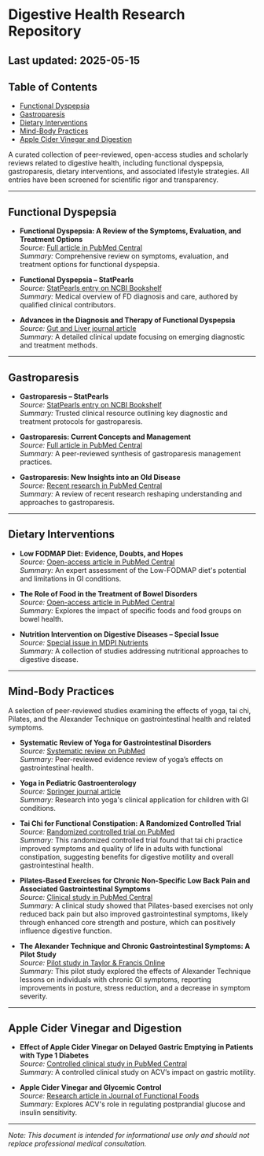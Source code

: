 # Digestive Health Research Repository

## Last updated: 2025-05-15

## Table of Contents

- [Functional Dyspepsia](#functional-dyspepsia)
- [Gastroparesis](#gastroparesis)
- [Dietary Interventions](#dietary-interventions)
- [Mind-Body Practices](#mind-body-practices)
- [Apple Cider Vinegar and Digestion](#apple-cider-vinegar-and-digestion)

A curated collection of peer-reviewed, open-access studies and scholarly reviews
related to digestive health, including functional dyspepsia, gastroparesis,
dietary interventions, and associated lifestyle strategies. All entries have been
screened for scientific rigor and transparency.

---

## Functional Dyspepsia

- **Functional Dyspepsia: A Review of the Symptoms, Evaluation, and Treatment Options**  
  *Source:* [Full article in PubMed Central](https://www.ncbi.nlm.nih.gov/pmc/articles/PMC8132673/)  
  *Summary:* Comprehensive review on symptoms, evaluation, and treatment options for functional dyspepsia.

- **Functional Dyspepsia – StatPearls**  
  *Source:* [StatPearls entry on NCBI Bookshelf](https://www.ncbi.nlm.nih.gov/books/NBK554563/)  
  *Summary:* Medical overview of FD diagnosis and care, authored by qualified clinical contributors.

- **Advances in the Diagnosis and Therapy of Functional Dyspepsia**  
  *Source:* [Gut and Liver journal article](https://www.gutnliver.org/journal/view.html?doi=10.5009%2Fgnl16055)  
  *Summary:* A detailed clinical update focusing on emerging diagnostic and treatment methods.

---

## Gastroparesis

- **Gastroparesis – StatPearls**  
  *Source:* [StatPearls entry on NCBI Bookshelf](https://www.ncbi.nlm.nih.gov/books/NBK551528/)  
  *Summary:* Trusted clinical resource outlining key diagnostic and treatment protocols for gastroparesis.

- **Gastroparesis: Current Concepts and Management**  
  *Source:* [Full article in PubMed Central](https://www.ncbi.nlm.nih.gov/pmc/articles/PMC2852706/)  
  *Summary:* A peer-reviewed synthesis of gastroparesis management practices.

- **Gastroparesis: New Insights into an Old Disease**  
  *Source:* [Recent research in PubMed Central](https://www.ncbi.nlm.nih.gov/pmc/articles/PMC7243643/)  
  *Summary:* A review of recent research reshaping understanding and approaches to gastroparesis.

---

## Dietary Interventions

- **Low FODMAP Diet: Evidence, Doubts, and Hopes**  
  *Source:* [Open-access article in PubMed Central](https://www.ncbi.nlm.nih.gov/pmc/articles/PMC7019579/)  
  *Summary:* An expert assessment of the Low-FODMAP diet's potential and limitations in GI conditions.

- **The Role of Food in the Treatment of Bowel Disorders**  
  *Source:* [Open-access article in PubMed Central](https://www.ncbi.nlm.nih.gov/pmc/articles/PMC9169760/)  
  *Summary:* Explores the impact of specific foods and food groups on bowel health.

- **Nutrition Intervention on Digestive Diseases – Special Issue**  
  *Source:* [Special issue in MDPI Nutrients](https://www.mdpi.com/journal/nutrients/special_issues/nutrition_digestive_disease)  
  *Summary:* A collection of studies addressing nutritional approaches to digestive disease.

---

## Mind-Body Practices

A selection of peer-reviewed studies examining the effects of yoga, tai chi, Pilates, and the Alexander Technique on gastrointestinal health and related symptoms.

- **Systematic Review of Yoga for Gastrointestinal Disorders**  
  *Source:* [Systematic review on PubMed](https://pubmed.ncbi.nlm.nih.gov/39285826/)  
  *Summary:* Peer-reviewed evidence review of yoga’s effects on gastrointestinal health.

- **Yoga in Pediatric Gastroenterology**  
  *Source:* [Springer journal article](https://link.springer.com/article/10.1007/s11894-024-00941-9)  
  *Summary:* Research into yoga's clinical application for children with GI conditions.

- **Tai Chi for Functional Constipation: A Randomized Controlled Trial**  
  *Source:* [Randomized controlled trial on PubMed](https://pubmed.ncbi.nlm.nih.gov/31219097/)  
  *Summary:* This randomized controlled trial found that tai chi practice improved symptoms and quality of life in adults with functional constipation, suggesting benefits for digestive motility and overall gastrointestinal health.

- **Pilates-Based Exercises for Chronic Non-Specific Low Back Pain and Associated Gastrointestinal Symptoms**  
  *Source:* [Clinical study in PubMed Central](https://www.ncbi.nlm.nih.gov/pmc/articles/PMC6349036/)  
  *Summary:* A clinical study showed that Pilates-based exercises not only reduced back pain but also improved gastrointestinal symptoms, likely through enhanced core strength and posture, which can positively influence digestive function.

- **The Alexander Technique and Chronic Gastrointestinal Symptoms: A Pilot Study**  
  *Source:* [Pilot study in Taylor & Francis Online](https://www.tandfonline.com/doi/full/10.1080/09593985.2015.1075270)  
  *Summary:* This pilot study explored the effects of Alexander Technique lessons on individuals with chronic GI symptoms, reporting improvements in posture, stress reduction, and a decrease in symptom severity.

---

## Apple Cider Vinegar and Digestion

- **Effect of Apple Cider Vinegar on Delayed Gastric Emptying in Patients with Type 1 Diabetes**  
  *Source:* [Controlled clinical study in PubMed Central](https://www.ncbi.nlm.nih.gov/pmc/articles/PMC2245945/)  
  *Summary:* A controlled clinical study on ACV’s impact on gastric motility.

- **Apple Cider Vinegar and Glycemic Control**  
  *Source:* [Research article in Journal of Functional Foods](https://www.sciencedirect.com/science/article/abs/pii/S1756464618303852)  
  *Summary:* Explores ACV's role in regulating postprandial glucose and insulin sensitivity.

---

*Note: This document is intended for informational use only and should not replace professional medical consultation.*
